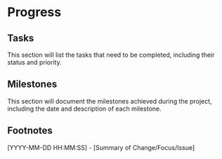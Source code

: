 # Progress

## Tasks
This section will list the tasks that need to be completed, including their status and priority.

## Milestones
This section will document the milestones achieved during the project, including the date and description of each milestone.

## Footnotes
[YYYY-MM-DD HH:MM:SS] - [Summary of Change/Focus/Issue]